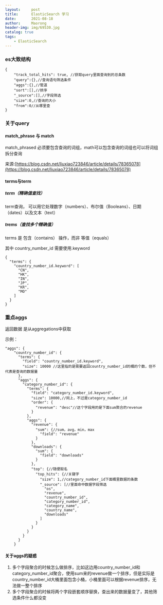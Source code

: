 ```yaml
---
layout:     post
title:      ElasticSearch 学习
date:       2021-08-18
author:     Maorong
header-img: img/69530.jpg
catalog: true
tags:
    - ElasticSearch
---
```


### es大致结构

```
{
    "track_total_hits": true, //获取query里面查询到的总条数
    "query":{},//查询语句筛选条件
    "aggs":{},//管道
    "sort":[],//排序
    "_source":[],//字段筛选
    "size":0,//查询的大小
    "from":0//从哪里查
}
```

### 关于query
#### match_phrase 与 match
match_phrased 必须要包含查询的词组，math可以包含查询的词组也可以将词组拆分查询

来源:[https://blog.csdn.net/liuxiao723846/article/details/78365078](https://blog.csdn.net/liuxiao723846/article/details/78365078)

#### terms与term
##### term（精确值查找）
 term查询， 可以用它处理数字（numbers）、布尔值（Booleans）、日期（dates）以及文本（text）
##### trems（查找多个精确值）
terms 是 包含（contains） 操作，而非 等值（equals）

其中 country_number_id 需要使用.keyword
```
{
  "terms": {
    "country_number_id.keyword": [
      "CN",
      "HK",
      "IN",
      "JP",
      "KR",
      "MO"
    ]
  }
}
```

### 重点aggs
返回数据 是从aggregations中获取

示例：
```
"aggs": {
    "country_number_id": {
      "terms": {
        "field": "country_number_id.keyword",
        "size": 10000 //这里指的是需要返回country_number_id的桶的个数，但不代表是查询的数据量
      },
      "aggs": {
        "category_number_id": {
          "terms": {
            "field": "category_number_id.keyword",
            "size": 10000,//同上，不过是category_number_id
            "order": {
              "revenue": "desc"//这个字段用的是下面sum聚合的revenue
            }
          },
          "aggs": {
            "revenue": {
              "sum": {//sum，avg，min，max
                "field": "revenue"
              }
            },
            "downloads": {
              "sum": {
                "field": "downloads"
              }
            },
            "top": {//随便取名
              "top_hits": {//关键字
                "size": 1,//category_number_id下面桶里数据的条数
                "_source": [//里面命中数据字段筛选
                  "os",
                  "revenue",
                  "country_number_id",
                  "category_number_id",
                  "category_name",
                  "country_name",
                  "downloads"
                ]
              }
            }
          }
        }
      }
    }
```

#### 关于aggs的疑惑
1. 多个字段聚合的时候怎么做排序，比如这边用country_number_id和category_number_id聚合，使用sum来的revenue做一个排序，但是实际是country_number_id大桶里面包含小桶，小桶里面可以根据revenue排序，无法做一整个排序
2. 多个字段聚合的时候将两个字段嵌套顺序替换，查出来的数据量变了，其他筛选条件什么都没变

